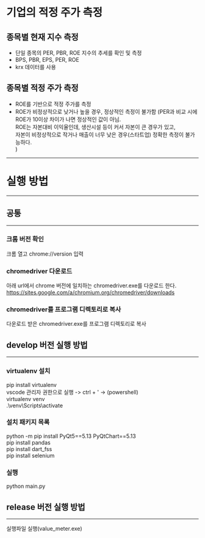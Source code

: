 # 기업의 적정 주가 측정
## 종목별 현재 지수 측정
 - 단일 종목의 PER, PBR, ROE 지수의 추세를 확인 및 측정    
 - BPS, PBR, EPS, PER, ROE  
 - krx 데이터를 사용  
## 종목별 적정 주가 측정
 - ROE를 기반으로 적정 주가를 측정
 - ROE가 비정상적으로 낮거나 높을 경우, 정상적인 측정이 불가함
 (PER과 비교 시에 ROE가 10이상 차이가 나면 정상적인 값이 아님.  
 ROE는 자본대비 이익율인데, 생산시설 등이 커서 자본이 큰 경우가 있고,  
 자본이 비정상적으로 작거나 매출이 너무 낮은 경우(스타트업) 정확한 측정이 불가능하다.  
 )  
  
-----------------------
# 실행 방법  
-----------------------
## 공통  
-----------------------
### 크롬 버전 확인  
크롬 열고 chrome://version 입력  
  
### chromedriver 다운로드
아래 url에서 chrome 버전에 일치하는 chromedriver.exe를 다운로드 한다.  
https://sites.google.com/a/chromium.org/chromedriver/downloads  
  
### chromedriver를 프로그램 디렉토리로 복사  
다운로드 받은 chromedriver.exe를 프로그램 디렉토리로 복사  
  
## develop 버전 실행 방법  
-----------------------  
### virtualenv 설치  
pip install virtualenv  
vscode 관리자 권한으로 실행 -> ctrl + ' -> (powershell)  
virtualenv venv  
.\venv\Scripts\activate  
  
### 설치 패키지 목록  
python -m pip install PyQt5==5.13 PyQtChart==5.13  
pip install pandas  
pip install dart_fss  
pip install selenium  
  
### 실행  
python main.py  
  
  
## release 버전 실행 방법  
------------------------  
실행파일 실행(value_meter.exe)  
  